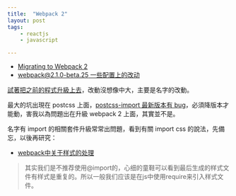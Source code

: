 ```yaml
---
title:  "Webpack 2"
layout: post
tags:
    - reactjs
    - javascript

---
```


* [Migrating to Webpack 2](http://javascriptplayground.com/blog/2016/10/moving-to-webpack-2/)
* [webpack@2.1.0-beta.25 一些配置上的改动](http://www.mmxiaowu.com/article/66)

[試著把之前的程式升級上去](https://github.com/shouda/color-hwb-viewer/commit/a9a37ecdddde08ea8d5f7aee954de4c76a485d60)，改動沒想像中大，主要是名字的改動。

最大的坑出現在 postcss 上面，[postcss-import 最新版本有 bug](https://github.com/postcss/postcss-import/issues/220)，必須降版本才能動，害我以為問題出在升級 webpack 2 上面，其實並不是。

名字有 import 的相關套件升級常常出問題，看到有關 import css 的說法，先備忘，以後再研究：

* [webpack中关于样式的处理](https://github.com/zhengweikeng/blog/issues/9)

> 其实我们是不推荐使用@import的，心细的童鞋可以看到最后生成的样式文件有样式是重复的。所以一般我们应该是在js中使用require来引入样式文件。
